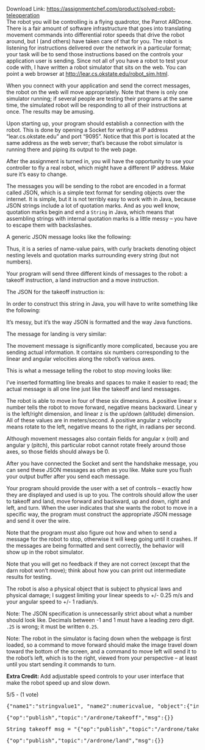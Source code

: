 Download Link: https://assignmentchef.com/product/solved-robot-teleoperation
<br>
The robot you will be controlling is a flying quadrotor, the Parrot ARDrone. There is a fair amount of software infrastructure that goes into translating movement commands into differential rotor speeds that drive the robot around, but I (and others) have taken care of that for you. The robot is listening for instructions delivered over the network in a particular format; your task will be to send those instructions based on the controls your application user is sending. Since not all of you have a robot to test your code with, I have written a robot simulator that sits on the web. You can point a web browser at <a href="http://lear.cs.okstate.edu/robot_sim.html" rel="nofollow">http://lear.cs.okstate.edu/robot_sim.html</a>.

When you connect with your application and send the correct messages, the robot on the web will move appropriately. Note that there is only one simulator running; if several people are testing their programs at the same time, the simulated robot will be responding to all of their instructions at once. The results may be amusing.

Upon starting up, your program should establish a connection with the robot. This is done by opening a Socket for writing at IP address “lear.cs.okstate.edu” and port “9095”. Notice that this port is located at the same address as the web server; that’s because the robot simulator is running there and piping its output to the web page.

After the assignment is turned in, you will have the opportunity to use your controller to fly a real robot, which might have a different IP address. Make sure it’s easy to change.

The messages you will be sending to the robot are encoded in a format called JSON, which is a simple text format for sending objects over the internet. It is simple, but it is not terribly easy to work with in Java, because JSON strings include a lot of quotation marks. And as you well know, quotation marks begin and end a <code>String</code> in Java, which means that assembling strings with internal quotation marks is a little messy – you have to escape them with backslashes.

A generic JSON message looks like the following:

Thus, it is a series of name-value pairs, with curly brackets denoting object nesting levels and quotation marks surrounding every string (but not numbers).

Your program will send three different kinds of messages to the robot: a takeoff instruction, a land instruction and a move instruction.

The JSON for the takeoff instruction is:

In order to construct this string in Java, you will have to write something like the following:

It’s messy, but it’s the way JSON is formatted and the way Java functions.

The message for landing is very similar:

The movement message is significantly more complicated, because you are sending actual information. It contains six numbers corresponding to the linear and angular velocities along the robot’s various axes.

This is what a message telling the robot to stop moving looks like:

I’ve inserted formatting line breaks and spaces to make it easier to read; the actual message is all one line just like the takeoff and land messages.

The robot is able to move in four of these six dimensions. A positive linear x number tells the robot to move forward, negative means backward. Linear y is the left/right dimension, and linear z is the up/down (altitude) dimension. All of these values are in meters/second. A positive angular z velocity means rotate to the left, negative means to the right, in radians per second.

Although movement messages also contain fields for angular x (roll) and angular y (pitch), this particular robot cannot rotate freely around those axes, so those fields should always be 0.

After you have connected the Socket and sent the handshake message, you can send these JSON messages as often as you like. Make sure you flush your output buffer after you send each message.

Your program should provide the user with a set of controls – exactly how they are displayed and used is up to you. The controls should allow the user to takeoff and land, move forward and backward, up and down, right and left, and turn. When the user indicates that she wants the robot to move in a specific way, the program must construct the appropriate JSON message and send it over the wire.

Note that the program must also figure out how and when to send a message for the robot to stop, otherwise it will keep going until it crashes. If the messages are being formatted and sent correctly, the behavior will show up in the robot simulator.

Note that you will get no feedback if they are not correct (except that the darn robot won’t move); think about how you can print out intermediate results for testing.

The robot is also a physical object that is subject to physical laws and physical damage; I suggest limiting your linear speeds to +/- 0.25 m/s and your angular speed to +/- 1 radian/s.

Note: The JSON specification is unnecessarily strict about what a number should look like. Decimals between -1 and 1 must have a leading zero digit. <code>.25</code> is wrong; it must be written <code>0.25</code>.

Note: The robot in the simulator is facing down when the webpage is first loaded, so a command to move forward should make the image travel down toward the bottom of the screen, and a command to move left will send it to the robot’s left, which is to the right, viewed from your perspective – at least until you start sending it commands to turn.

<strong>Extra Credit:</strong> Add adjustable speed controls to your user interface that make the robot speed up and slow down.

5/5 - (1 vote)

<pre>{<span class="pl-s"><span class="pl-pds">"</span>name1<span class="pl-pds">"</span></span>:<span class="pl-s"><span class="pl-pds">"</span>stringvalue1<span class="pl-pds">"</span></span>, <span class="pl-s"><span class="pl-pds">"</span>name2<span class="pl-pds">"</span></span>:<span class="pl-ii">numericvalue</span>, <span class="pl-s"><span class="pl-pds">"</span>object<span class="pl-pds">"</span></span>:{<span class="pl-s"><span class="pl-pds">"</span>instance<span class="pl-pds">"</span></span>:<span class="pl-s"><span class="pl-pds">"</span>value<span class="pl-pds">"</span></span>}}</pre>

<pre>{<span class="pl-s"><span class="pl-pds">"</span>op<span class="pl-pds">"</span></span>:<span class="pl-s"><span class="pl-pds">"</span>publish<span class="pl-pds">"</span></span>,<span class="pl-s"><span class="pl-pds">"</span>topic<span class="pl-pds">"</span></span>:<span class="pl-s"><span class="pl-pds">"</span>/ardrone/takeoff<span class="pl-pds">"</span></span>,<span class="pl-s"><span class="pl-pds">"</span>msg<span class="pl-pds">"</span></span>:{}}</pre>

<pre><span class="pl-smi">String</span> takeoff_msg <span class="pl-k">=</span> <span class="pl-s"><span class="pl-pds">"</span>{<span class="pl-cce">"</span>op<span class="pl-cce">"</span>:<span class="pl-cce">"</span>publish<span class="pl-cce">"</span>,<span class="pl-cce">"</span>topic<span class="pl-cce">"</span>:<span class="pl-cce">"</span>/ardrone/takeoff<span class="pl-cce">"</span>,<span class="pl-cce">"</span>msg<span class="pl-cce">"</span>:{}}<span class="pl-pds">"</span></span>;</pre>

<pre>{<span class="pl-s"><span class="pl-pds">"</span>op<span class="pl-pds">"</span></span>:<span class="pl-s"><span class="pl-pds">"</span>publish<span class="pl-pds">"</span></span>,<span class="pl-s"><span class="pl-pds">"</span>topic<span class="pl-pds">"</span></span>:<span class="pl-s"><span class="pl-pds">"</span>/ardrone/land<span class="pl-pds">"</span></span>,<span class="pl-s"><span class="pl-pds">"</span>msg<span class="pl-pds">"</span></span>:{}}</pre>